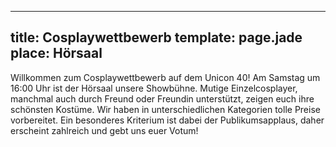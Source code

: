 ---
title: Cosplaywettbewerb
template: page.jade
place: Hörsaal
----

Willkommen zum Cosplaywettbewerb auf dem Unicon 40! Am Samstag um 16:00 Uhr ist der Hörsaal unsere Showbühne. Mutige Einzelcosplayer, manchmal auch durch Freund oder Freundin unterstützt, zeigen euch ihre schönsten Kostüme. Wir haben in unterschiedlichen Kategorien tolle Preise vorbereitet. Ein besonderes Kriterium ist dabei der Publikumsapplaus, daher erscheint zahlreich und gebt uns euer Votum! 
